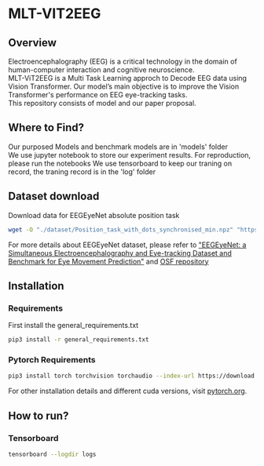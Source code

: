# MLT-VIT2EEG
## Overview
Electroencephalography (EEG) is a critical technology in the domain of human-computer interaction and cognitive neuroscience.   
MLT-ViT2EEG is a Multi Task Learning approch to Decode EEG data using Vision Transformer. Our model’s main objective is to improve the Vision Transformer's performance on EEG eye-tracking tasks.  
This repository consists of model and our paper proposal.  

## Where to Find?
Our purposed Models and benchmark models are in 'models' folder  
We use jupyter notebook to store our experiment results. For reproduction, please run the notebooks
We use tensorboard to keep our traning on record, the traning record is in the 'log' folder
## Dataset download
Download data for EEGEyeNet absolute position task
```bash
wget -O "./dataset/Position_task_with_dots_synchronised_min.npz" "https://osf.io/download/ge87t/"
```
For more details about EEGEyeNet dataset, please refer to ["EEGEyeNet: a Simultaneous Electroencephalography and Eye-tracking Dataset and Benchmark for Eye Movement Prediction"](https://arxiv.org/abs/2111.05100) and [OSF repository](https://osf.io/ktv7m/)

## Installation

### Requirements

First install the general_requirements.txt

```bash
pip3 install -r general_requirements.txt 
```

### Pytorch Requirements

```bash
pip3 install torch torchvision torchaudio --index-url https://download.pytorch.org/whl/cu121
```

For other installation details and different cuda versions, visit [pytorch.org](https://pytorch.org/get-started/locally/).

## How to run?

### Tensorboard

```bash
tensorboard --logdir logs
```